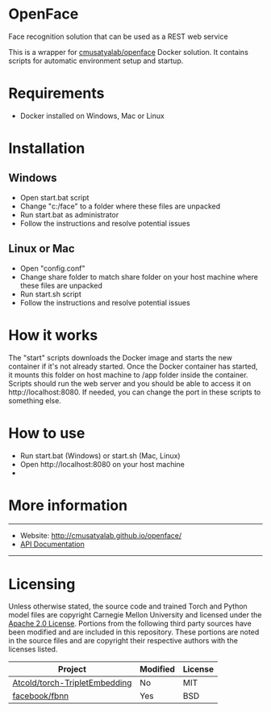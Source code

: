 # OpenFace
Face recognition solution that can be used as a REST web service

This is a wrapper for [cmusatyalab/openface](https://github.com/cmusatyalab/openface) Docker solution. It contains scripts for automatic environment setup and startup.

# Requirements
- Docker installed on Windows, Mac or Linux

# Installation 

## Windows
- Open start.bat script
- Change "c:/face" to a folder where these files are unpacked
- Run start.bat as administrator
- Follow the instructions and resolve potential issues

## Linux or Mac
- Open "config.conf"
- Change share folder to match share folder on your host machine where these files are unpacked
- Run start.sh script
- Follow the instructions and resolve potential issues

# How it works
The "start" scripts downloads the Docker image and starts the new container if it's not already started. Once the Docker container has started, it mounts this folder on host machine to /app folder inside the container. Scripts should run the web server and you should be able to access it on http://localhost:8080. If needed, you can change the port in these scripts to something else.

# How to use
- Run start.bat (Windows) or start.sh (Mac, Linux)
- Open http://localhost:8080 on your host machine
- 

# More information
---

+ Website: http://cmusatyalab.github.io/openface/
+ [API Documentation](http://openface-api.readthedocs.org/en/latest/index.html)

---

# Licensing
Unless otherwise stated, the source code and trained Torch and Python
model files are copyright Carnegie Mellon University and licensed
under the [Apache 2.0 License](./LICENSE).
Portions from the following third party sources have
been modified and are included in this repository.
These portions are noted in the source files and are
copyright their respective authors with
the licenses listed.

Project | Modified | License
---|---|---|
[Atcold/torch-TripletEmbedding](https://github.com/Atcold/torch-TripletEmbedding) | No | MIT
[facebook/fbnn](https://github.com/facebook/fbnn) | Yes | BSD
